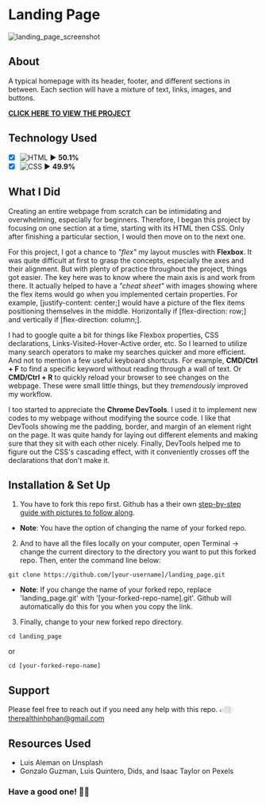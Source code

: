 # Landing Page
![landing_page_screenshot](https://user-images.githubusercontent.com/101987153/219885487-42f2a3d4-b208-4240-aa68-99d9b1ef1f0a.JPG)

## About
A typical homepage with its header, footer, and different sections in between. Each section will have a mixture of text, links, images, and buttons.

**[CLICK HERE TO VIEW THE PROJECT](https://teephan91.github.io/landing_page/)**

## Technology Used
- [x] ![HTML](https://img.shields.io/badge/-HTML-000?style=flat&logo=html5&logoColor=394148&color=fac60c) ► **50.1%** 
- [x] ![CSS](https://img.shields.io/badge/-CSS-000?style=flat&logo=css3&logoColor=394148&color=fac60c) ► **49.9%** 

## What I Did
Creating an entire webpage from scratch can be intimidating and overwhelming, especially for beginners. Therefore, I began this project by focusing on one section at a time, starting with its HTML then CSS. Only after finishing a particular section, I would then move on to the next one.

For this project, I got a chance to *"flex"* my layout muscles with **Flexbox**. It was quite difficult at first to grasp the concepts, especially the axes and their alignment. But with plenty of practice throughout the project, things got easier. The key here was to know where the main axis is and work from there. It actually helped to have a *"cheat sheet"* with images showing where the flex items would go when you implemented certain properties. For example, [justify-content: center;] would have a picture of the flex items positioning themselves in the middle. Horizontally if [flex-direction: row;] and vertically if [flex-direction: column;].

I had to google quite a bit for things like Flexbox properties, CSS declarations, Links-Visited-Hover-Active order, etc. So I learned to utilize many search operators to make my searches quicker and more efficient. And not to mention a few useful keyboard shortcuts. For example, **CMD/Ctrl + F** to find a specific keyword without reading through a wall of text. Or **CMD/Ctrl + R** to quickly reload your browser to see changes on the webpage. These were small little things, but they *tremendously* improved my workflow.

I too started to appreciate the **Chrome DevTools**. I used it to implement new codes to my webpage without modifying the source code. I like that DevTools showing me the padding, border, and margin of an element right on the page. It was quite handy for laying out different elements and making sure that they sit with each other nicely. Finally, DevTools helped me to figure out the CSS's cascading effect, with it conveniently crosses off the declarations that don't make it.

## Installation & Set Up
1. You have to fork this repo first. Github has a their own [step-by-step guide with pictures to follow along](https://docs.github.com/en/get-started/quickstart/fork-a-repo#forking-a-repository).
- **Note**: You have the option of changing the name of your forked repo.
2. And to have all the files locally on your computer, open Terminal -> change the current directory to the directory you want to put this forked repo. Then, enter the command line below:
```
git clone https://github.com/[your-username]/landing_page.git
```
- **Note**: If you change the name of your forked repo, replace 'landing_page.git' with '[your-forked-repo-name].git'. Github will automatically do this for you when you copy the link.
3. Finally, change to your new forked repo directory.
```
cd landing_page
```
or
```
cd [your-forked-repo-name]
```

## Support
Please feel free to reach out if you need any help with this repo. 👉🏼 therealthinhphan@gmail.com

## Resources Used
- Luis Aleman on Unsplash
- Gonzalo Guzman, Luis Quintero, Dids, and Isaac Taylor on Pexels

### Have a good one! 👍🏼
